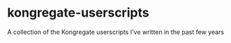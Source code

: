 kongregate-userscripts
======================

A collection of the Kongregate userscripts I've written in the past few years
